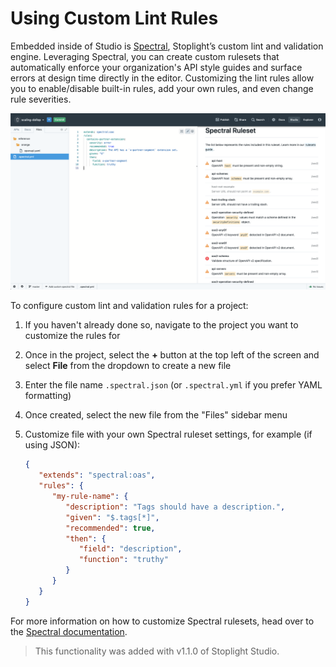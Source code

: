 # Using Custom Lint Rules

Embedded inside of Studio is [Spectral](https://stoplight.io/p/docs/gh/stoplightio/spectral),
Stoplight’s custom lint and validation engine.
Leveraging Spectral, you can create custom rulesets that automatically enforce your organization's API style guides
and surface errors at design time directly in the editor.
Customizing the lint rules allow you to enable/disable built-in rules,
add your own rules, and even change rule severities.

![Configure Spectral](../../assets/images/spectral-config.png)

To configure custom lint and validation rules for a project:

1. If you haven't already done so, navigate to the project you want to customize the rules for
2. Once in the project, select the **+** button at the top left of the screen and select **File** from the dropdown to create a new file
3. Enter the file name `.spectral.json` (or `.spectral.yml` if you prefer YAML formatting)
4. Once created, select the new file from the "Files" sidebar menu
5. Customize file with your own Spectral ruleset settings, for example (if using JSON):

   ```json
   {
      "extends": "spectral:oas",
      "rules": {
         "my-rule-name": {
            "description": "Tags should have a description.",
            "given": "$.tags[*]",
            "recommended": true,
            "then": {
               "field": "description",
               "function": "truthy"
            }
         }
      }
   }
   ```

For more information on how to customize Spectral rulesets, head over to the [Spectral documentation](https://stoplight.io/p/docs/gh/stoplightio/spectral/docs/getting-started/rulesets.md).

> This functionality was added with v1.1.0 of Stoplight Studio.

